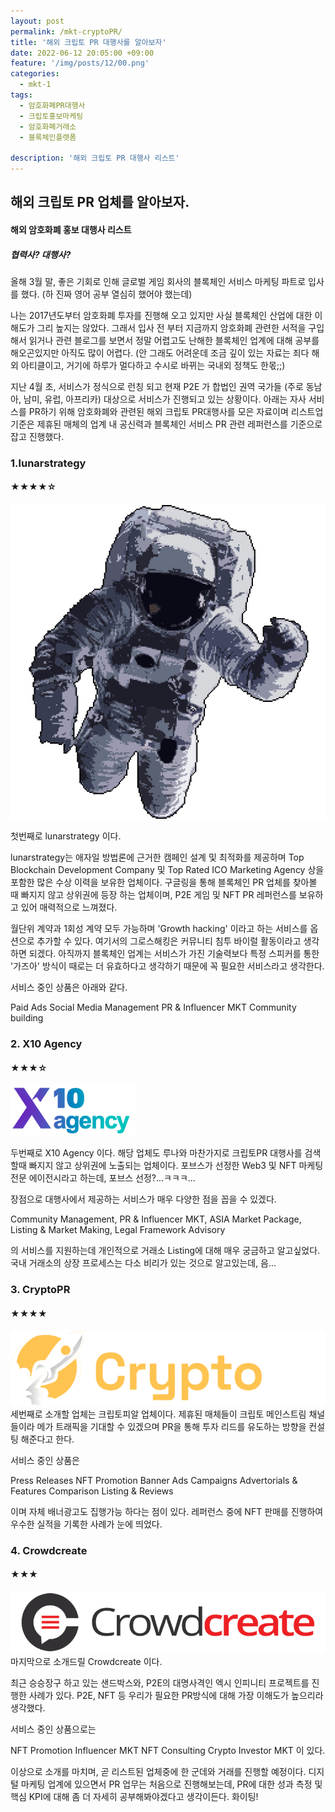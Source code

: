 ```yaml
---
layout: post
permalink: /mkt-cryptoPR/
title: '해외 크립토 PR 대행사를 알아보자'
date: 2022-06-12 20:05:00 +09:00
feature: '/img/posts/12/00.png'
categories:
  - mkt-1
tags:
  - 암호화폐PR대행사
  - 크립토홍보마케팅
  - 암호화폐거래소
  - 블록체인플랫폼

description: '해외 크립토 PR 대행사 리스트'
---
```


## 해외 크립토 PR 업체를 알아보자.
#### 해외 암호화폐 홍보 대행사 리스트
##### 협력사? 대행사?
올해 3월 말, 좋은 기회로 인해 글로벌 게임 회사의 블록체인 서비스 마케팅 파트로 입사를 했다. (하 진짜 영어 공부 열심히 했어야 했는데)

나는 2017년도부터 암호화폐 투자를 진행해 오고 있지만 사실 블록체인 산업에 대한 이해도가 그리 높지는 않았다. 그래서 입사 전 부터 지금까지 암호화폐 관련한 서적을 구입해서 읽거나 관련 블로그를 보면서
정말 어렵고도 난해한 블록체인 업계에 대해 공부를 해오곤있지만 아직도 많이 어렵다. (안 그래도 어려운데 조금 깊이 있는 자료는 죄다 해외 아티클이고, 거기에 하루가 멀다하고 수시로 바뀌는 국내외 정책도 한몫;;)

지난 4월 초, 서비스가 정식으로 런칭 되고 현재 P2E 가 합법인 권역 국가들 (주로 동남아, 남미, 유럽, 아프리카) 대상으로 서비스가 진행되고 있는 상황이다.
아래는 자사 서비스를 PR하기 위해 암호화폐와 관련된 해외 크립토 PR대행사를 모은 자료이며 리스트업 기준은 제휴된 매체의 업계 내 공신력과 블록체인 서비스 PR 관련 레퍼런스를 기준으로 잡고 진행했다.

### 1.lunarstrategy
#### ★★★★☆
![마케팅](/img/posts/12/01.png)

첫번째로 lunarstrategy 이다.

lunarstrategy는 애자일 방법론에 근거한 캠페인 설계 및 최적화를 제공하며 Top Blockchain Development Company 및 Top Rated ICO Marketing Agency 상을 포함한 많은 수상 이력을 보유한 업체이다.
구글링을 통해 블록체인 PR 업체를 찾아볼 때 빠지지 않고 상위권에 등장 하는 업체이며, P2E 게임 및 NFT PR 레퍼런스를 보유하고 있어 매력적으로 느껴졌다.

월단위 계약과 1회성 계약 모두 가능하며 'Growth hacking' 이라고 하는 서비스를 옵션으로 추가할 수 있다.
여기서의 그로스해킹은 커뮤니티 침투 바이럴 활동이라고 생각하면 되겠다. 아직까지 블록체인 업계는 서비스가 가진 기술력보다 특정 스피커를 통한 '가즈아' 방식이 때로는 더 유효하다고 생각하기 때문에
꼭 필요한 서비스라고 생각한다.

서비스 중인 상품은 아래와 같다.

Paid Ads
Social Media Management
PR & Influencer MKT
Community building

### 2. X10 Agency
#### ★★★☆
![마케팅](/img/posts/12/02.png)

두번째로 X10 Agency 이다.
해당 업체도 루나와 마찬가지로 크립토PR 대행사를 검색할때 빠지지 않고 상위권에 노출되는 업체이다.
포브스가 선정한 Web3 및 NFT 마케팅 전문 에이전시라고 하는데, 포브스 선정?...ㅋㅋㅋ...

장점으로 대행사에서 제공하는 서비스가 매우 다양한 점을 꼽을 수 있겠다.

Community Management,
PR & Influencer MKT,
ASIA Market Package,
Listing & Market Making,
Legal Framework Advisory

의 서비스를 지원하는데 개인적으로 거래소 Listing에 대해 매우 궁금하고 알고싶었다.
국내 거래소의 상장 프로세스는 다소 비리가 있는 것으로 알고있는데, 음...

### 3. CryptoPR
#### ★★★★

![마케팅](/img/posts/12/03.svg)
세번째로 소개할 업체는 크립토피알 업체이다.
제휴된 매체들이 크립토 메인스트림 채널들이라 메가 트래픽을 기대할 수 있겠으며 PR을 통해 투자 리드를 유도하는 방향을 컨설팅 해준다고 한다.

서비스 중인 상품은

Press Releases
NFT Promotion
Banner Ads Campaigns
Advertorials & Features
Comparison Listing & Reviews

이며 자체 배너광고도 집행가능 하다는 점이 있다. 레퍼런스 중에 NFT 판매를 진행하여 우수한 실적을 기록한 사례가 눈에 띄었다.

### 4. Crowdcreate
#### ★★★

![마케팅](/img/posts/12/04.png)
마지막으로 소개드릴 Crowdcreate 이다.

최근 승승장구 하고 있는 샌드박스와, P2E의 대명사격인 엑시 인피니티 프로젝트를 진행한 사례가 있다.
P2E, NFT 등 우리가 필요한 PR방식에 대해 가장 이해도가 높으리라 생각했다.

서비스 중인 상품으로는

NFT Promotion
Influencer MKT
NFT Consulting
Crypto Investor MKT
이 있다.

이상으로 소개를 마치며, 곧 리스트된 업체중에 한 군데와 거래를 진행할 예정이다.
디지털 마케팅 업계에 있으면서 PR 업무는 처음으로 진행해보는데, PR에 대한 성과 측정 및 핵심 KPI에 대해 좀 더 자세히 공부해봐야겠다고 생각이든다.
화이팅!   
